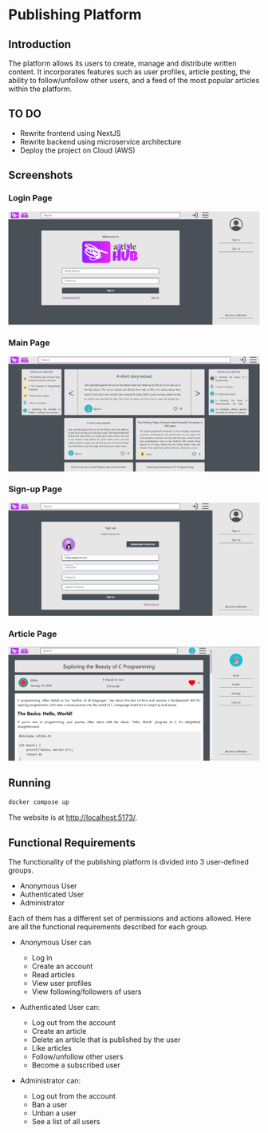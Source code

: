 # Publishing Platform

## Introduction

The platform allows its users to create, manage and distribute written content. It incorporates features such as user profiles, article posting, the ability to follow/unfollow other users, and a feed of the most popular articles within the platform.

## TO DO

- Rewrite frontend using NextJS
- Rewrite backend using microservice architecture
- Deploy the project on Cloud (AWS)

## Screenshots

### Login Page

![login page](./frontend/screenshots/loginPage.png)

### Main Page

![main page](./frontend/screenshots/mainPage.png)

### Sign-up Page

![sign-up page](./frontend/screenshots/signupPage.png)

### Article Page

![article page](./frontend/screenshots/articlePage.png)

## Running

```bash
docker compose up
```

The website is at <http://localhost:5173/>.

## Functional Requirements

The functionality of the publishing platform is divided into 3 user-defined groups.

- Anonymous User
- Authenticated User
- Administrator

Each of them has a different set of permissions and actions allowed.
Here are all the functional requirements described for each group.

- Anonymous User can
  - Log in
  - Create an account
  - Read articles
  - View user profiles
  - View following/followers of users

- Authenticated User can:
  - Log out from the account
  - Create an article
  - Delete an article that is published by the user
  - Like articles
  - Follow/unfollow other users
  - Become a subscribed user

- Administrator can:
  - Log out from the account
  - Ban a user
  - Unban a user
  - See a list of all users
